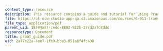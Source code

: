 ```yaml
---
content_type: resource
description: This resource contains a guide and tutorial for using Praat software.
file: https://ol-ocw-studio-app-qa.s3.amazonaws.com/courses/6-911-transcribing-prosodic-structure-of-spoken-utterances-with-tobi-january-iap-2006/2a77c22a4ee71fb9bba3051a8f4fc498_praat_guide.pdf
file_type: application/pdf
parent_uid: 18794a87-cedd-8802-922b-277d3a7d8d3d
resourcetype: Document
title: praat_guide.pdf
uid: 2a77c22a-4ee7-1fb9-bba3-051a8f4fc498
---
```

